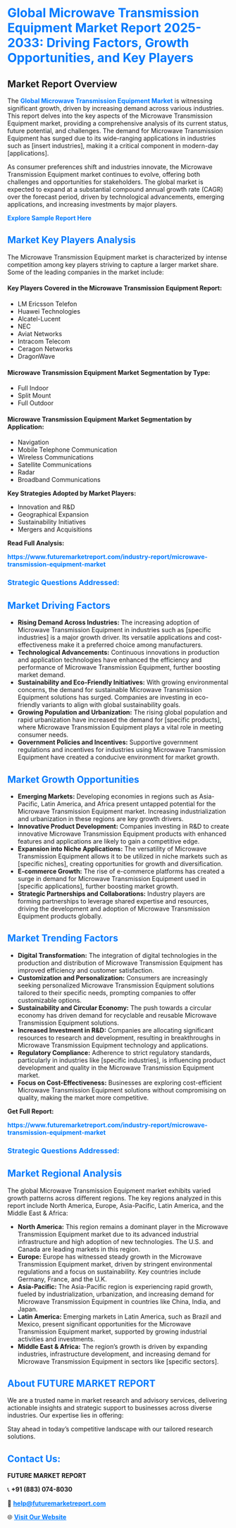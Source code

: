 <h1 style="color: #007BFF;">Global Microwave Transmission Equipment Market Report 2025-2033: Driving Factors, Growth Opportunities, and Key Players</h1>

<section id="overview">
<h2>Market Report Overview</h2>
<p>The <a href="https://www.futuremarketreport.com/industry-report/microwave-transmission-equipment-market" style="color: #007BFF; text-decoration: none;"><strong>Global Microwave Transmission Equipment Market</strong></a> is witnessing significant growth, driven by increasing demand across various industries. This report delves into the key aspects of the Microwave Transmission Equipment market, providing a comprehensive analysis of its current status, future potential, and challenges. The demand for Microwave Transmission Equipment has surged due to its wide-ranging applications in industries such as [insert industries], making it a critical component in modern-day [applications].</p>
<p>As consumer preferences shift and industries innovate, the Microwave Transmission Equipment market continues to evolve, offering both challenges and opportunities for stakeholders. The global market is expected to expand at a substantial compound annual growth rate (CAGR) over the forecast period, driven by technological advancements, emerging applications, and increasing investments by major players.</p>
</section>

<section id="overview">
<p><a href="https://www.futuremarketreport.com/request-sample/reportId=104571" style="color: #007BFF; text-decoration: none;"><strong>Explore Sample Report Here</strong></a></p>
</section>

<section id="key-players">
<h2 style="color: #007BFF;">Market Key Players Analysis</h2>
<p>The Microwave Transmission Equipment market is characterized by intense competition among key players striving to capture a larger market share. Some of the leading companies in the market include:</p>
<h4>Key Players Covered in the Microwave Transmission Equipment Report:</h4>
<ul><li>LM Ericsson Telefon</li><li>Huawei Technologies</li><li>Alcatel-Lucent</li><li>NEC</li><li>Aviat Networks</li><li>Intracom Telecom</li><li>Ceragon Networks</li><li>DragonWave</li></ul>
<h4>Microwave Transmission Equipment Market Segmentation by Type:</h4>
<ul><li>Full Indoor</li><li>Split Mount</li><li>Full Outdoor</li></ul>

<h4>Microwave Transmission Equipment Market Segmentation by Application:</h4>
<ul><li>Navigation</li><li>Mobile Telephone Communication</li><li>Wireless Communications</li><li>Satellite Communications</li><li>Radar</li><li>Broadband Communications</li></ul>
<p><strong>Key Strategies Adopted by Market Players:</strong></p>
<ul>
<li>Innovation and R&D</li>
<li>Geographical Expansion</li>
<li>Sustainability Initiatives</li>
<li>Mergers and Acquisitions</li>
</ul>
</section>

<section>
<p><strong>Read Full Analysis: </strong></p><a href="https://www.futuremarketreport.com/industry-report/microwave-transmission-equipment-market" style="color: #007BFF; text-decoration: none;"><strong>https://www.futuremarketreport.com/industry-report/microwave-transmission-equipment-market</strong></a>
<h3 style="color: #007BFF;">Strategic Questions Addressed:</h3>
</section>

<section id="driving-factors">
<h2 style="color: #007BFF;">Market Driving Factors</h2>
<ul>
<li><strong>Rising Demand Across Industries:</strong> The increasing adoption of Microwave Transmission Equipment in industries such as [specific industries] is a major growth driver. Its versatile applications and cost-effectiveness make it a preferred choice among manufacturers.</li>
<li><strong>Technological Advancements:</strong> Continuous innovations in production and application technologies have enhanced the efficiency and performance of Microwave Transmission Equipment, further boosting market demand.</li>
<li><strong>Sustainability and Eco-Friendly Initiatives:</strong> With growing environmental concerns, the demand for sustainable Microwave Transmission Equipment solutions has surged. Companies are investing in eco-friendly variants to align with global sustainability goals.</li>
<li><strong>Growing Population and Urbanization:</strong> The rising global population and rapid urbanization have increased the demand for [specific products], where Microwave Transmission Equipment plays a vital role in meeting consumer needs.</li>
<li><strong>Government Policies and Incentives:</strong> Supportive government regulations and incentives for industries using Microwave Transmission Equipment have created a conducive environment for market growth.</li>
</ul>
</section>

<section id="growth-opportunities">
<h2 style="color: #007BFF;">Market Growth Opportunities</h2>
<ul>
<li><strong>Emerging Markets:</strong> Developing economies in regions such as Asia-Pacific, Latin America, and Africa present untapped potential for the Microwave Transmission Equipment market. Increasing industrialization and urbanization in these regions are key growth drivers.</li>
<li><strong>Innovative Product Development:</strong> Companies investing in R&D to create innovative Microwave Transmission Equipment products with enhanced features and applications are likely to gain a competitive edge.</li>
<li><strong>Expansion into Niche Applications:</strong> The versatility of Microwave Transmission Equipment allows it to be utilized in niche markets such as [specific niches], creating opportunities for growth and diversification.</li>
<li><strong>E-commerce Growth:</strong> The rise of e-commerce platforms has created a surge in demand for Microwave Transmission Equipment used in [specific applications], further boosting market growth.</li>
<li><strong>Strategic Partnerships and Collaborations:</strong> Industry players are forming partnerships to leverage shared expertise and resources, driving the development and adoption of Microwave Transmission Equipment products globally.</li>
</ul>
</section>

<section id="trending-factors">
<h2 style="color: #007BFF;">Market Trending Factors</h2>
<ul>
<li><strong>Digital Transformation:</strong> The integration of digital technologies in the production and distribution of Microwave Transmission Equipment has improved efficiency and customer satisfaction.</li>
<li><strong>Customization and Personalization:</strong> Consumers are increasingly seeking personalized Microwave Transmission Equipment solutions tailored to their specific needs, prompting companies to offer customizable options.</li>
<li><strong>Sustainability and Circular Economy:</strong> The push towards a circular economy has driven demand for recyclable and reusable Microwave Transmission Equipment solutions.</li>
<li><strong>Increased Investment in R&D:</strong> Companies are allocating significant resources to research and development, resulting in breakthroughs in Microwave Transmission Equipment technology and applications.</li>
<li><strong>Regulatory Compliance:</strong> Adherence to strict regulatory standards, particularly in industries like [specific industries], is influencing product development and quality in the Microwave Transmission Equipment market.</li>
<li><strong>Focus on Cost-Effectiveness:</strong> Businesses are exploring cost-efficient Microwave Transmission Equipment solutions without compromising on quality, making the market more competitive.</li>
</ul>
</section>

<section>
<p><strong>Get Full Report: </strong></p><a href="https://www.futuremarketreport.com/industry-report/microwave-transmission-equipment-market" style="color: #007BFF; text-decoration: none;"><strong>https://www.futuremarketreport.com/industry-report/microwave-transmission-equipment-market</strong></a>
<h3 style="color: #007BFF;">Strategic Questions Addressed:</h3>
</section>


<section id="regional-analysis">
<h2 style="color: #007BFF;">Market Regional Analysis</h2>
<p>The global Microwave Transmission Equipment market exhibits varied growth patterns across different regions. The key regions analyzed in this report include North America, Europe, Asia-Pacific, Latin America, and the Middle East & Africa:</p>
<ul>
<li><strong>North America:</strong> This region remains a dominant player in the Microwave Transmission Equipment market due to its advanced industrial infrastructure and high adoption of new technologies. The U.S. and Canada are leading markets in this region.</li>
<li><strong>Europe:</strong> Europe has witnessed steady growth in the Microwave Transmission Equipment market, driven by stringent environmental regulations and a focus on sustainability. Key countries include Germany, France, and the U.K.</li>
<li><strong>Asia-Pacific:</strong> The Asia-Pacific region is experiencing rapid growth, fueled by industrialization, urbanization, and increasing demand for Microwave Transmission Equipment in countries like China, India, and Japan.</li>
<li><strong>Latin America:</strong> Emerging markets in Latin America, such as Brazil and Mexico, present significant opportunities for the Microwave Transmission Equipment market, supported by growing industrial activities and investments.</li>
<li><strong>Middle East & Africa:</strong> The region’s growth is driven by expanding industries, infrastructure development, and increasing demand for Microwave Transmission Equipment in sectors like [specific sectors].</li>
</ul>
</section>

<footer>
<h2 style="color: #007BFF;">About FUTURE MARKET REPORT</h2>
<p>We are a trusted name in market research and advisory services, delivering actionable insights and strategic support to businesses across diverse industries. Our expertise lies in offering:</p>

<p>Stay ahead in today’s competitive landscape with our tailored research solutions.</p>

<h2 style="color: #007BFF;">Contact Us:</h2>
<p><strong>FUTURE MARKET REPORT</strong></p>
<p>📞 <strong>+91 (883) 074-8030</strong></p>
<p>📧 <strong><a href="mailto:help@futuremarketreport.com" style="color: #007BFF;">help@futuremarketreport.com</a></strong></p>
<p>🌐 <strong><a href="https://www.futuremarketreport.com/" style="color: #007BFF;">Visit Our Website</a></strong></p>
</footer>